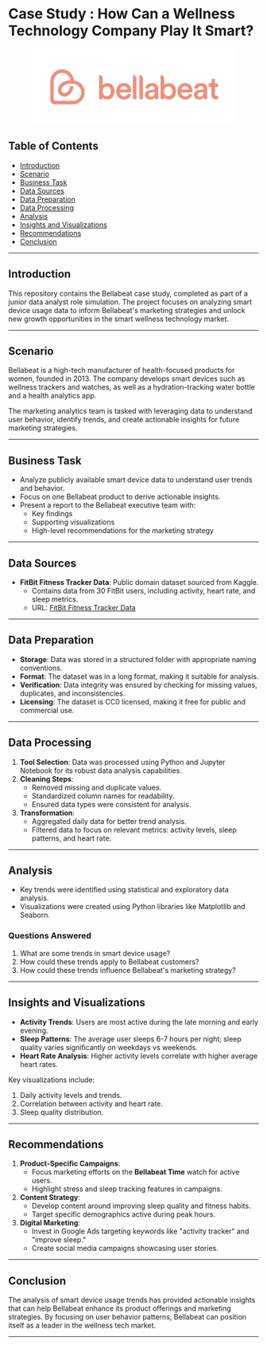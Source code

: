 # Case Study : How Can a Wellness Technology Company Play It Smart?

<p align="center">
    <img src="Bellabeat.png" alt="Bellabeat">
</p>

## Table of Contents
- [Introduction](#introduction)
- [Scenario](#scenario)
- [Business Task](#business-task)
- [Data Sources](#data-sources)
- [Data Preparation](#data-preparation)
- [Data Processing](#data-processing)
- [Analysis](#analysis)
- [Insights and Visualizations](#insights-and-visualizations)
- [Recommendations](#recommendations)
- [Conclusion](#conclusion)

---

## Introduction
This repository contains the Bellabeat case study, completed as part of a junior data analyst role simulation. The project focuses on analyzing smart device usage data to inform Bellabeat's marketing strategies and unlock new growth opportunities in the smart wellness technology market.

---

## Scenario
Bellabeat is a high-tech manufacturer of health-focused products for women, founded in 2013. The company develops smart devices such as wellness trackers and watches, as well as a hydration-tracking water bottle and a health analytics app.

The marketing analytics team is tasked with leveraging data to understand user behavior, identify trends, and create actionable insights for future marketing strategies.

---

## Business Task
- Analyze publicly available smart device data to understand user trends and behavior.
- Focus on one Bellabeat product to derive actionable insights.
- Present a report to the Bellabeat executive team with:
    - Key findings
    - Supporting visualizations
    - High-level recommendations for the marketing strategy

---

## Data Sources
- **FitBit Fitness Tracker Data**: Public domain dataset sourced from Kaggle.
    - Contains data from 30 FitBit users, including activity, heart rate, and sleep metrics.
    - URL: [FitBit Fitness Tracker Data](https://www.kaggle.com/datasets/arashnic/fitbit)

---

## Data Preparation
- **Storage**: Data was stored in a structured folder with appropriate naming conventions.
- **Format**: The dataset was in a long format, making it suitable for analysis.
- **Verification**: Data integrity was ensured by checking for missing values, duplicates, and inconsistencies.
- **Licensing**: The dataset is CC0 licensed, making it free for public and commercial use.

---

## Data Processing
1. **Tool Selection**: Data was processed using Python and Jupyter Notebook for its robust data analysis capabilities.
2. **Cleaning Steps**:
    - Removed missing and duplicate values.
    - Standardized column names for readability.
    - Ensured data types were consistent for analysis.
3. **Transformation**:
    - Aggregated daily data for better trend analysis.
    - Filtered data to focus on relevant metrics: activity levels, sleep patterns, and heart rate.

---

## Analysis
- Key trends were identified using statistical and exploratory data analysis.
- Visualizations were created using Python libraries like Matplotlib and Seaborn.

### Questions Answered
1. What are some trends in smart device usage?
2. How could these trends apply to Bellabeat customers?
3. How could these trends influence Bellabeat's marketing strategy?

---

## Insights and Visualizations
- **Activity Trends**: Users are most active during the late morning and early evening.
- **Sleep Patterns**: The average user sleeps 6-7 hours per night; sleep quality varies significantly on weekdays vs weekends.
- **Heart Rate Analysis**: Higher activity levels correlate with higher average heart rates.

Key visualizations include:
1. Daily activity levels and trends.
2. Correlation between activity and heart rate.
3. Sleep quality distribution.

---

## Recommendations
1. **Product-Specific Campaigns**:
    - Focus marketing efforts on the **Bellabeat Time** watch for active users.
    - Highlight stress and sleep tracking features in campaigns.
2. **Content Strategy**:
    - Develop content around improving sleep quality and fitness habits.
    - Target specific demographics active during peak hours.
3. **Digital Marketing**:
    - Invest in Google Ads targeting keywords like "activity tracker" and "improve sleep."
    - Create social media campaigns showcasing user stories.

---

## Conclusion
The analysis of smart device usage trends has provided actionable insights that can help Bellabeat enhance its product offerings and marketing strategies. By focusing on user behavior patterns, Bellabeat can position itself as a leader in the wellness tech market.

---